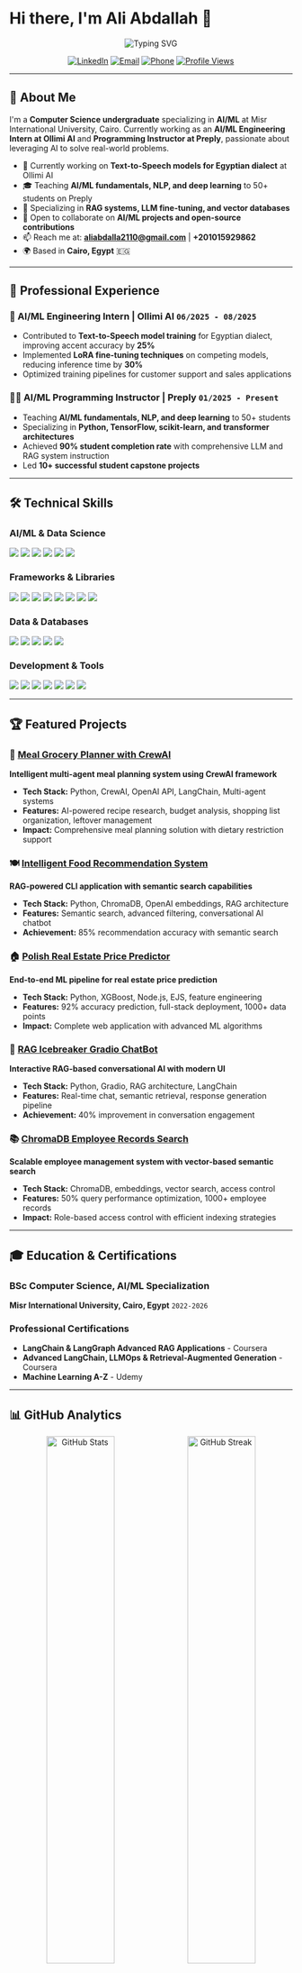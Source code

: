 # Hi there, I'm Ali Abdallah 👋

<div align="center">
  <img src="https://readme-typing-svg.herokuapp.com?font=Fira+Code&size=24&duration=3000&pause=1000&color=00D4AA&center=true&vCenter=true&width=600&height=60&lines=Computer+Science+%26+AI%2FML+Student;AI%2FML+Engineering+Intern+%40+Ollimi+AI;Programming+Instructor+%40+Preply;Building+Intelligent+Solutions;Always+Learning+%26+Growing" alt="Typing SVG" />
</div>

<div align="center">
  
[![LinkedIn](https://img.shields.io/badge/LinkedIn-0077B5?style=for-the-badge&logo=linkedin&logoColor=white)](https://www.linkedin.com/in/ali-abdallah-b5ba792b6/)
[![Email](https://img.shields.io/badge/Email-D14836?style=for-the-badge&logo=gmail&logoColor=white)](mailto:aliabdalla2110@gmail.com)
[![Phone](https://img.shields.io/badge/Phone-25D366?style=for-the-badge&logo=whatsapp&logoColor=white)](tel:+201015929862)
[![Profile Views](https://komarev.com/ghpvc/?username=AliAbdallah21&color=brightgreen&style=for-the-badge)](https://github.com/AliAbdallah21)

</div>

---

## 🚀 About Me

I'm a **Computer Science undergraduate** specializing in **AI/ML** at Misr International University, Cairo. Currently working as an **AI/ML Engineering Intern at Ollimi AI** and **Programming Instructor at Preply**, passionate about leveraging AI to solve real-world problems.

- 🔭 Currently working on **Text-to-Speech models for Egyptian dialect** at Ollimi AI
- 🎓 Teaching **AI/ML fundamentals, NLP, and deep learning** to 50+ students on Preply
- 🌱 Specializing in **RAG systems, LLM fine-tuning, and vector databases**
- 👯 Open to collaborate on **AI/ML projects and open-source contributions**
- 📫 Reach me at: **aliabdalla2110@gmail.com** | **+201015929862**
- 🌍 Based in **Cairo, Egypt** 🇪🇬

---

## 💼 Professional Experience

### 🤖 AI/ML Engineering Intern | **Ollimi AI** `06/2025 - 08/2025`
- Contributed to **Text-to-Speech model training** for Egyptian dialect, improving accent accuracy by **25%**
- Implemented **LoRA fine-tuning techniques** on competing models, reducing inference time by **30%**
- Optimized training pipelines for customer support and sales applications

### 👨‍🏫 AI/ML Programming Instructor | **Preply** `01/2025 - Present`
- Teaching **AI/ML fundamentals, NLP, and deep learning** to 50+ students
- Specializing in **Python, TensorFlow, scikit-learn, and transformer architectures**
- Achieved **90% student completion rate** with comprehensive LLM and RAG system instruction
- Led **10+ successful student capstone projects**

---

## 🛠️ Technical Skills

### **AI/ML & Data Science**
<div align="left">
  <img src="https://img.shields.io/badge/Machine_Learning-FF6F00?style=for-the-badge&logo=tensorflow&logoColor=white" />
  <img src="https://img.shields.io/badge/Deep_Learning-FF6F00?style=for-the-badge&logo=pytorch&logoColor=white" />
  <img src="https://img.shields.io/badge/NLP-4285F4?style=for-the-badge&logo=google&logoColor=white" />
  <img src="https://img.shields.io/badge/Computer_Vision-00599C?style=for-the-badge&logo=opencv&logoColor=white" />
  <img src="https://img.shields.io/badge/LLM_Fine_tuning-FF6B35?style=for-the-badge" />
  <img src="https://img.shields.io/badge/RAG_Systems-2E8B57?style=for-the-badge" />
</div>

### **Frameworks & Libraries**
<div align="left">
  <img src="https://img.shields.io/badge/Python-3776AB?style=for-the-badge&logo=python&logoColor=white" />
  <img src="https://img.shields.io/badge/TensorFlow-FF6F00?style=for-the-badge&logo=tensorflow&logoColor=white" />
  <img src="https://img.shields.io/badge/PyTorch-EE4C2C?style=for-the-badge&logo=pytorch&logoColor=white" />
  <img src="https://img.shields.io/badge/scikit--learn-F7931E?style=for-the-badge&logo=scikit-learn&logoColor=white" />
  <img src="https://img.shields.io/badge/Hugging_Face-FFD21E?style=for-the-badge&logo=huggingface&logoColor=black" />
  <img src="https://img.shields.io/badge/LangChain-1C3C3C?style=for-the-badge" />
  <img src="https://img.shields.io/badge/LlamaIndex-000000?style=for-the-badge" />
  <img src="https://img.shields.io/badge/OpenAI_API-412991?style=for-the-badge&logo=openai&logoColor=white" />
</div>

### **Data & Databases**
<div align="left">
  <img src="https://img.shields.io/badge/ChromaDB-FF6B35?style=for-the-badge" />
  <img src="https://img.shields.io/badge/FAISS-0467DF?style=for-the-badge" />
  <img src="https://img.shields.io/badge/PostgreSQL-316192?style=for-the-badge&logo=postgresql&logoColor=white" />
  <img src="https://img.shields.io/badge/MongoDB-47A248?style=for-the-badge&logo=mongodb&logoColor=white" />
  <img src="https://img.shields.io/badge/Docker-2496ED?style=for-the-badge&logo=docker&logoColor=white" />
</div>

### **Development & Tools**
<div align="left">
  <img src="https://img.shields.io/badge/JavaScript-F7DF1E?style=for-the-badge&logo=javascript&logoColor=black" />
  <img src="https://img.shields.io/badge/React-20232A?style=for-the-badge&logo=react&logoColor=61DAFB" />
  <img src="https://img.shields.io/badge/Node.js-43853D?style=for-the-badge&logo=node.js&logoColor=white" />
  <img src="https://img.shields.io/badge/C++-00599C?style=for-the-badge&logo=cplusplus&logoColor=white" />
  <img src="https://img.shields.io/badge/Java-ED8B00?style=for-the-badge&logo=java&logoColor=white" />
  <img src="https://img.shields.io/badge/Git-F05032?style=for-the-badge&logo=git&logoColor=white" />
  <img src="https://img.shields.io/badge/Linux-FCC624?style=for-the-badge&logo=linux&logoColor=black" />
</div>

---

## 🏆 Featured Projects

### 🎯 [Meal Grocery Planner with CrewAI](https://github.com/AliAbdallah21/Meal-Grocery-Planner-with-CrewAI)
**Intelligent multi-agent meal planning system using CrewAI framework**
- **Tech Stack:** Python, CrewAI, OpenAI API, LangChain, Multi-agent systems
- **Features:** AI-powered recipe research, budget analysis, shopping list organization, leftover management
- **Impact:** Comprehensive meal planning solution with dietary restriction support

### 🍽️ [Intelligent Food Recommendation System](https://github.com/AliAbdallah21/Food-Recommendation-System)
**RAG-powered CLI application with semantic search capabilities**
- **Tech Stack:** Python, ChromaDB, OpenAI embeddings, RAG architecture
- **Features:** Semantic search, advanced filtering, conversational AI chatbot
- **Achievement:** 85% recommendation accuracy with semantic search

### 🏠 [Polish Real Estate Price Predictor](https://github.com/AliAbdallah21/Polish-Real-Estate-Predictor)
**End-to-end ML pipeline for real estate price prediction**
- **Tech Stack:** Python, XGBoost, Node.js, EJS, feature engineering
- **Features:** 92% accuracy prediction, full-stack deployment, 1000+ data points
- **Impact:** Complete web application with advanced ML algorithms

### 🤖 [RAG Icebreaker Gradio ChatBot](https://github.com/AliAbdallah21/RAG-Icebreaker-Gradio-ChatBot)
**Interactive RAG-based conversational AI with modern UI**
- **Tech Stack:** Python, Gradio, RAG architecture, LangChain
- **Features:** Real-time chat, semantic retrieval, response generation pipeline
- **Achievement:** 40% improvement in conversation engagement

### 📚 [ChromaDB Employee Records Search](https://github.com/AliAbdallah21/ChromaDB-Employee-Records-Search)
**Scalable employee management system with vector-based semantic search**
- **Tech Stack:** ChromaDB, embeddings, vector search, access control
- **Features:** 50% query performance optimization, 1000+ employee records
- **Impact:** Role-based access control with efficient indexing strategies

---

## 🎓 Education & Certifications

### **BSc Computer Science, AI/ML Specialization**
**Misr International University, Cairo, Egypt** `2022-2026`

### **Professional Certifications**
- **LangChain & LangGraph Advanced RAG Applications** - Coursera
- **Advanced LangChain, LLMOps & Retrieval-Augmented Generation** - Coursera  
- **Machine Learning A-Z** - Udemy

---

## 📊 GitHub Analytics

<div align="center">
  
  <picture>
    <source 
      srcset="https://github-readme-stats.vercel.app/api?username=AliAbdallah21&show_icons=true&theme=tokyonight&hide_border=true&count_private=true&include_all_commits=true"
      media="(prefers-color-scheme: dark)"
    />
    <img 
      width="49%" 
      src="https://github-readme-stats.vercel.app/api?username=AliAbdallah21&show_icons=true&theme=default&hide_border=true&count_private=true&include_all_commits=true" 
      alt="GitHub Stats"
    />
  </picture>
  
  <picture>
    <source 
      srcset="https://github-readme-streak-stats.herokuapp.com/?user=AliAbdallah21&theme=tokyonight&hide_border=true"
      media="(prefers-color-scheme: dark)"
    />
    <img 
      width="49%" 
      src="https://github-readme-streak-stats.herokuapp.com/?user=AliAbdallah21&theme=default&hide_border=true" 
      alt="GitHub Streak"
    />
  </picture>
  
</div>

<br/>

<div align="center">
  
  <picture>
    <source 
      srcset="https://github-readme-stats.vercel.app/api/top-langs/?username=AliAbdallah21&layout=compact&theme=tokyonight&hide_border=true&langs_count=12"
      media="(prefers-color-scheme: dark)"
    />
    <img 
      width="60%" 
      src="https://github-readme-stats.vercel.app/api/top-langs/?username=AliAbdallah21&layout=compact&theme=default&hide_border=true&langs_count=12" 
      alt="Top Languages"
    />
  </picture>
  
</div>

<br/>

<div align="center">
  
  <picture>
    <source 
      srcset="https://github-profile-summary-cards.vercel.app/api/cards/profile-details?username=AliAbdallah21&theme=tokyonight"
      media="(prefers-color-scheme: dark)"
    />
    <img 
      src="https://github-profile-summary-cards.vercel.app/api/cards/profile-details?username=AliAbdallah21&theme=default" 
      alt="Profile Summary"
    />
  </picture>
  
</div>

<!-- Alternative GitHub Stats (Backup) -->
<details>
<summary>📈 Alternative GitHub Analytics View</summary>
<br/>

<div align="center">

![GitHub Stats](https://github-readme-stats-sigma-five.vercel.app/api?username=AliAbdallah21&show_icons=true&theme=radical&include_all_commits=true&count_private=true)

![GitHub Streak](https://streak-stats.demolab.com/?user=AliAbdallah21&theme=radical)

![Top Languages](https://github-readme-stats-sigma-five.vercel.app/api/top-langs/?username=AliAbdallah21&layout=compact&theme=radical&langs_count=10)

</div>

</details>

---

## 🏅 GitHub Trophies

<div align="center">
  
<!-- Primary Trophy Display -->
<picture>
  <source media="(prefers-color-scheme: dark)" srcset="https://github-profile-trophy.vercel.app/?username=AliAbdallah21&theme=onedark&no-frame=true&no-bg=false&margin-w=4&row=2&column=4">
  <img alt="GitHub Trophies" src="https://github-profile-trophy.vercel.app/?username=AliAbdallah21&theme=flat&no-frame=true&no-bg=false&margin-w=4&row=2&column=4">
</picture>

<!-- Alternative Trophy Display (Backup) -->
<details>
<summary>🏆 Alternative Trophy View</summary>
<br>

![Trophy](https://github-profile-trophy.vercel.app/?username=AliAbdallah21&theme=algolia&no-frame=true&no-bg=false&margin-w=4&row=1&column=7)

![Trophy](https://github-profile-trophy.vercel.app/?username=AliAbdallah21&theme=discord&no-frame=true&no-bg=false&margin-w=4&row=1&column=7)

</details>

</div>

---

## 📈 Contribution Graph

<div align="center">
  <img src="https://github-readme-activity-graph.vercel.app/graph?username=AliAbdallah21&bg_color=1a1b27&color=38bdae&line=70a5fd&point=bf91f3&area=true&hide_border=true" />
</div>

---

## 🎯 Current Focus Areas

```python
class AliAbdallah:
    def __init__(self):
        self.name = "Ali Abdallah"
        self.role = "AI/ML Student & Engineer"
        self.location = "Cairo, Egypt"
        
    def current_work(self):
        return [
            "AI/ML Engineering Intern @ Ollimi AI",
            "Programming Instructor @ Preply",
            "Advanced RAG Systems Development",
            "LLM Fine-tuning & Model Optimization"
        ]
    
    def skills(self):
        return {
            "AI/ML": ["Deep Learning", "NLP", "Computer Vision", "LLM Fine-tuning"],
            "Frameworks": ["TensorFlow", "PyTorch", "LangChain", "Hugging Face"],
            "Databases": ["ChromaDB", "FAISS", "PostgreSQL", "MongoDB"],
            "Languages": ["Python", "JavaScript", "C++", "Java"]
        }
    
    def goals_2025(self):
        return [
            "Master advanced RAG architectures",
            "Contribute to open-source AI projects",
            "Complete AI/ML specialization degree",
            "Build production-ready ML applications"
        ]
```

---

## 🤝 Let's Connect & Collaborate

<div align="center">

I'm always interested in collaborating on innovative AI/ML projects and contributing to open-source initiatives. Whether you're working on cutting-edge research, building practical applications, or just want to discuss the latest in AI technology, feel free to reach out!

**📧 Email:** [aliabdalla2110@gmail.com](mailto:aliabdalla2110@gmail.com)  
**📱 Phone:** [+201015929862](tel:+201015929862)  
**💼 LinkedIn:** [ali-abdallah-b5ba792b6](https://www.linkedin.com/in/ali-abdallah-b5ba792b6/)  
**🌐 Portfolio:** Coming Soon!

</div>

---

## 💡 Quote

> *"No one knows your capabilites but Yourself."*

---

<div align="center">
  
### ⭐ *Thanks for visiting! Feel free to star ⭐ any repositories you find interesting!* ⭐
  
</div>

---

<div align="center">
  <img src="https://raw.githubusercontent.com/platane/platane/output/github-contribution-grid-snake-dark.svg" />
</div>
